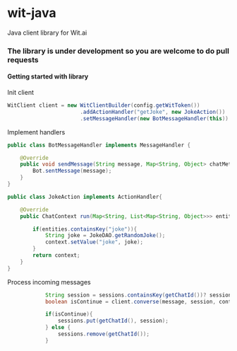 # wit-java
Java client library for Wit.ai

### The library is under development so you are welcome to do pull requests


#### Getting started with library

Init client

```java
WitClient client = new WitClientBuilder(config.getWitToken())
                       .addActionHandler("getJoke", new JokeAction())
                       .setMessageHandler(new BotMessageHandler(this)).build();
```

Implement handlers

```java
public class BotMessageHandler implements MessageHandler {

    @Override
    public void sendMessage(String message, Map<String, Object> chatMetadata) {
        Bot.sentMessage(message);
    }
}

public class JokeAction implements ActionHandler{

    @Override
    public ChatContext run(Map<String, List<Map<String, Object>>> entities, ChatContext context) {

        if(entities.containsKey("joke")){
            String joke = JokeDAO.getRandomJoke();
            context.setValue("joke", joke);
        }
        return context;
    }
}
```

Process incoming messages


```java
            String session = sessions.containsKey(getChatId())? sessions.get(getChatId()):UUID.randomUUID().toString();
            boolean isContinue = client.converse(message, session, context);

            if(isContinue){
                sessions.put(getChatId(), session);
            } else {
                sessions.remove(getChatId());
            }
```

